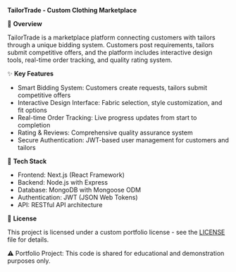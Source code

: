 **TailorTrade - Custom Clothing Marketplace**

🎯 **Overview**

TailorTrade is a marketplace platform connecting customers with tailors through a unique bidding system. Customers post requirements, tailors submit competitive offers, and the platform includes interactive design tools, real-time order tracking, and quality rating system.

✨ **Key Features**

- Smart Bidding System: Customers create requests, tailors submit competitive offers
- Interactive Design Interface: Fabric selection, style customization, and fit options
- Real-time Order Tracking: Live progress updates from start to completion
- Rating & Reviews: Comprehensive quality assurance system
- Secure Authentication: JWT-based user management for customers and tailors

🔧 **Tech Stack**

- Frontend: Next.js (React Framework)
- Backend: Node.js with Express
- Database: MongoDB with Mongoose ODM
- Authentication: JWT (JSON Web Tokens)
- API: RESTful API architecture

📄 **License**

This project is licensed under a custom portfolio license - see the [LICENSE](LICENSE) file for details.

⚠️ Portfolio Project: This code is shared for educational and demonstration purposes only.
